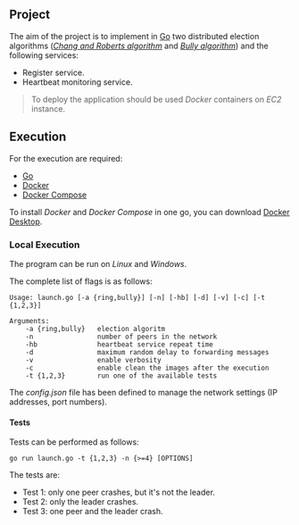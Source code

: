 ## Project

The aim of the project is to implement in [Go](https://go.dev/) two distributed election algorithms ([_Chang and Roberts algorithm_](https://en.wikipedia.org/wiki/Chang_and_Roberts_algorithm) and [_Bully algorithm_](https://en.wikipedia.org/wiki/Bully_algorithm)) and the following services:

- Register service.
- Heartbeat monitoring service.

>To deploy the application should be used _Docker_ containers on _EC2_ instance.
> 
## Execution

For the execution are required:

- [Go](https://go.dev/)
- [Docker](https://www.docker.com/)
- [Docker Compose](https://docs.docker.com/compose/)

To install _Docker_ and _Docker Compose_ in one go, you can download [Docker Desktop](https://www.docker.com/products/docker-desktop/).

### Local Execution

The program can be run on _Linux_ and _Windows_.

The complete list of flags is as follows:

```
Usage: launch.go [-a {ring,bully}] [-n] [-hb] [-d] [-v] [-c] [-t {1,2,3}]

Arguments:
    -a {ring,bully}   election algoritm   
    -n                number of peers in the network
    -hb               heartbeat service repeat time
    -d                maximum random delay to forwarding messages
    -v                enable verbosity 
    -c                enable clean the images after the execution
    -t {1,2,3}        run one of the available tests
```

The _config.json_ file has been defined to manage the network settings (IP addresses, port numbers).

#### Tests

Tests can be performed as follows:

```
go run launch.go -t {1,2,3} -n {>=4} [OPTIONS]
```

The tests are:

- Test 1: only one peer crashes, but it's not the leader.
- Test 2: only the leader crashes.
- Test 3: one peer and the leader crash.
